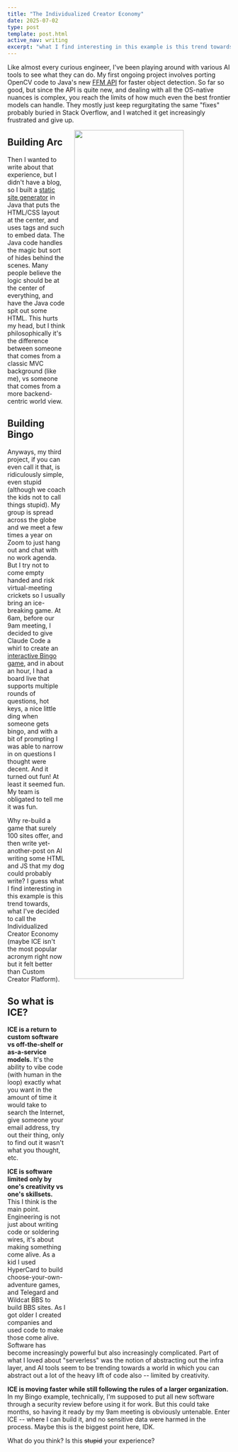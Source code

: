 ```yaml
---
title: "The Individualized Creator Economy"
date: 2025-07-02
type: post
template: post.html
active_nav: writing
excerpt: "what I find interesting in this example is this trend towards, what I'm calling to myself the Individualized Creator Economy, or ICE for sure."
---
```


Like almost every curious engineer, I've been playing around with various AI tools to see what they can do. My first ongoing project involves porting OpenCV code to Java's new [FFM API](https://openjdk.org/jeps/454) for faster object detection. So far so good, but since the API is quite new, and dealing with all the OS-native nuances is complex, you reach the limits of how much even the best frontier models can handle. They mostly just keep regurgitating the same "fixes" probably buried in Stack Overflow, and I watched it get increasingly frustrated and give up.

<img src="/assets/bingo.png" style="width: 70%; float: right; margin-left: 20px;" />

## Building Arc
Then I wanted to write about that experience, but I didn't have a blog, so I built a [static site generator](/posts/2025-05-28-building-arc) in Java that puts the HTML/CSS layout at the center, and uses tags and such to embed data. The Java code handles the magic but sort of hides behind the scenes. Many people believe the logic should be at the center of everything, and have the Java code spit out some HTML. This hurts my head, but I think philosophically it's the difference between someone that comes from a classic MVC background (like me), vs someone that comes from a more backend-centric world view.

## Building Bingo
Anyways, my third project, if you can even call it that, is ridiculously simple, even stupid (although we coach the kids not to call things stupid). My group is spread across the globe and we meet a few times a year on Zoom to just hang out and chat with no work agenda. But I try not to come empty handed and risk virtual-meeting crickets so I usually bring an ice-breaking game. At 6am, before our 9am meeting, I decided to give Claude Code a whirl to create an [interactive Bingo game](https://github.com/carimura/bingo), and in about an hour, I had a board live that supports multiple rounds of questions, hot keys, a nice little ding when someone gets bingo, and with a bit of prompting I was able to narrow in on questions I thought were decent. And it turned out fun! At least it seemed fun. My team is obligated to tell me it was fun.

Why re-build a game that surely 100 sites offer, and then write yet-another-post on AI writing some HTML and JS that my dog could probably write? I guess what I find interesting in this example is this trend towards, what I've decided to call the Individualized Creator Economy (maybe ICE isn't the most popular acronym right now but it felt better than Custom Creator Platform).

## So what is ICE?

**ICE is a return to custom software vs off-the-shelf or as-a-service models.** It's the ability to vibe code (with human in the loop) exactly what you want in the amount of time it would take to search the Internet, give someone your email address, try out their thing, only to find out it wasn't what you thought, etc.

**ICE is software limited only by one's creativity vs one's skillsets.** This I think is the main point. Engineering is not just about writing code or soldering wires, it's about making something come alive. As a kid I used HyperCard to build choose-your-own-adventure games, and Telegard and Wildcat BBS to build BBS sites. As I got older I created companies and used code to make those come alive. Software has become increasingly powerful but also increasingly complicated. Part of what I loved about "serverless" was the notion of abstracting out the infra layer, and AI tools seem to be trending towards a world in which you can abstract out a lot of the heavy lift of code also -- limited by creativity.

**ICE is moving faster while still following the rules of a larger organization.** In my Bingo example, technically, I'm supposed to put all new software through a security review before using it for work. But this could take months, so having it ready by my 9am meeting is obviously untenable. Enter ICE -- where I can build it, and no sensitive data were harmed in the process. Maybe this is the biggest point here, IDK.

What do you think? Is this <span style="text-decoration: line-through;">stupid</span> your experience?